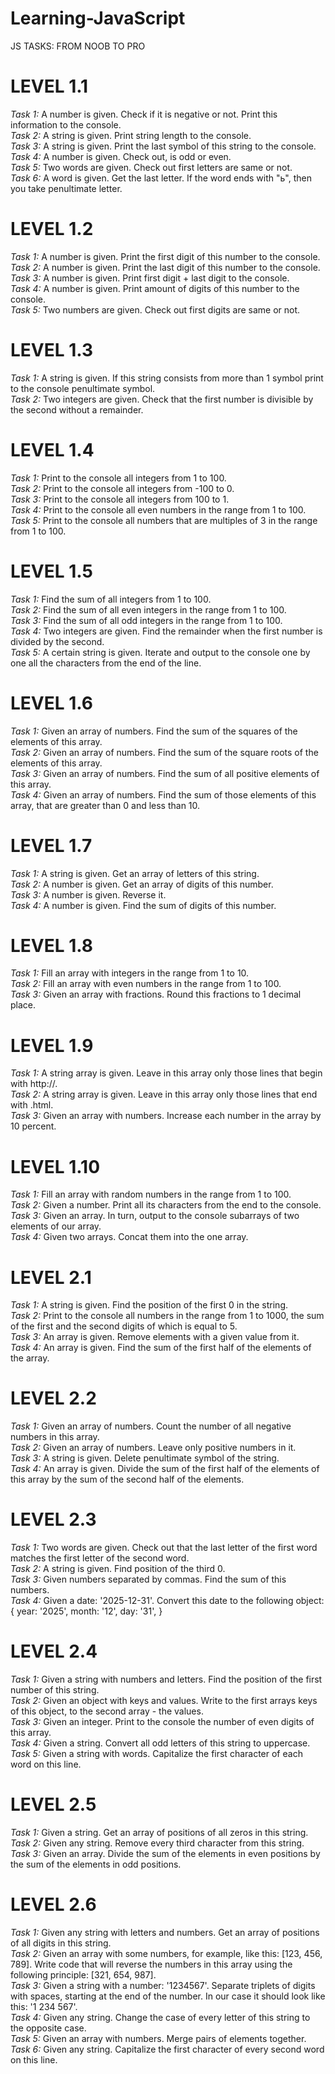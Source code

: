 # Learning-JavaScript

JS TASKS: FROM NOOB TO PRO

# LEVEL 1.1

_Task 1:_ A number is given. Check if it is negative or not. Print this information to the console.  
_Task 2:_ A string is given. Print string length to the console.  
_Task 3:_ A string is given. Print the last symbol of this string to the console.  
_Task 4:_ A number is given. Check out, is odd or even.  
_Task 5:_ Two words are given. Check out first letters are same or not.  
_Task 6:_ A word is given. Get the last letter. If the word ends with "ь", then you take penultimate letter.

# LEVEL 1.2

_Task 1:_ A number is given. Print the first digit of this number to the console.  
_Task 2:_ A number is given. Print the last digit of this number to the console.  
_Task 3:_ A number is given. Print first digit + last digit to the console.  
_Task 4:_ A number is given. Print amount of digits of this number to the console.  
_Task 5:_ Two numbers are given. Check out first digits are same or not.

# LEVEL 1.3

_Task 1:_ A string is given. If this string consists from more than 1 symbol print to the console penultimate symbol.  
_Task 2:_ Two integers are given. Check that the first number is divisible by the second without a remainder.

# LEVEL 1.4

_Task 1:_ Print to the console all integers from 1 to 100.  
_Task 2:_ Print to the console all integers from -100 to 0.  
_Task 3:_ Print to the console all integers from 100 to 1.  
_Task 4:_ Print to the console all even numbers in the range from 1 to 100.  
_Task 5:_ Print to the console all numbers that are multiples of 3 in the range from 1 to 100.

# LEVEL 1.5

_Task 1:_ Find the sum of all integers from 1 to 100.  
_Task 2:_ Find the sum of all even integers in the range from 1 to 100.  
_Task 3:_ Find the sum of all odd integers in the range from 1 to 100.  
_Task 4:_ Two integers are given. Find the remainder when the first number is divided by the second.  
_Task 5:_ A certain string is given. Iterate and output to the console one by one all the characters from the end of the line.

# LEVEL 1.6

_Task 1:_ Given an array of numbers. Find the sum of the squares of the elements of this array.  
_Task 2:_ Given an array of numbers. Find the sum of the square roots of the elements of this array.  
_Task 3:_ Given an array of numbers. Find the sum of all positive elements of this array.  
_Task 4:_ Given an array of numbers. Find the sum of those elements of this array, that are greater than 0 and less than 10.

# LEVEL 1.7

_Task 1:_ A string is given. Get an array of letters of this string.  
_Task 2:_ A number is given. Get an array of digits of this number.  
_Task 3:_ A number is given. Reverse it.  
_Task 4:_ A number is given. Find the sum of digits of this number.

# LEVEL 1.8

_Task 1:_ Fill an array with integers in the range from 1 to 10.  
_Task 2:_ Fill an array with even numbers in the range from 1 to 100.  
_Task 3:_ Given an array with fractions. Round this fractions to 1 decimal place.

# LEVEL 1.9

_Task 1:_ A string array is given. Leave in this array only those lines that begin with http://.  
_Task 2:_ A string array is given. Leave in this array only those lines that end with .html.  
_Task 3:_ Given an array with numbers. Increase each number in the array by 10 percent.

# LEVEL 1.10

_Task 1:_ Fill an array with random numbers in the range from 1 to 100.  
_Task 2:_ Given a number. Print all its characters from the end to the console.  
_Task 3:_ Given an array. In turn, output to the console subarrays of two elements of our array.  
_Task 4:_ Given two arrays. Concat them into the one array.

# LEVEL 2.1

_Task 1:_ A string is given. Find the position of the first 0 in the string.  
_Task 2:_ Print to the console all numbers in the range from 1 to 1000, the sum of the first and the second digits of which is equal to 5.  
_Task 3:_ An array is given. Remove elements with a given value from it.  
_Task 4:_ An array is given. Find the sum of the first half of the elements of the array.

# LEVEL 2.2

_Task 1:_ Given an array of numbers. Count the number of all negative numbers in this array.  
_Task 2:_ Given an array of numbers. Leave only positive numbers in it.  
_Task 3:_ A string is given. Delete penultimate symbol of the string.  
_Task 4:_ An array is given. Divide the sum of the first half of the elements of this array by the sum of the second half of the elements.

# LEVEL 2.3

_Task 1:_ Two words are given. Check out that the last letter of the first word matches the first letter of the second word.  
_Task 2:_ A string is given. Find position of the third 0.  
_Task 3:_ Given numbers separated by commas. Find the sum of this numbers.  
_Task 4:_ Given a date: '2025-12-31'. Convert this date to the following object: {
year: '2025',
month: '12',
day: '31',
}

# LEVEL 2.4

_Task 1:_ Given a string with numbers and letters. Find the position of the first number of this string.  
_Task 2:_ Given an object with keys and values. Write to the first arrays keys of this object, to the second array - the values.  
_Task 3:_ Given an integer. Print to the console the number of even digits of this array.  
_Task 4:_ Given a string. Convert all odd letters of this string to uppercase.  
_Task 5:_ Given a string with words. Capitalize the first character of each word on this line.

# LEVEL 2.5

_Task 1:_ Given a string. Get an array of positions of all zeros in this string.  
_Task 2:_ Given any string. Remove every third character from this string.  
_Task 3:_ Given an array. Divide the sum of the elements in even positions by the sum of the elements in odd positions.

# LEVEL 2.6

_Task 1:_ Given any string with letters and numbers. Get an array of positions of all digits in this string.  
_Task 2:_ Given an array with some numbers, for example, like this: [123, 456, 789]. Write code that will reverse the numbers in this array using the following principle: [321, 654, 987].  
_Task 3:_ Given a string with a number: '1234567'. Separate triplets of digits with spaces, starting at the end of the number. In our case it should look like this: '1 234 567'.  
_Task 4:_ Given any string. Change the case of every letter of this string to the opposite case.  
_Task 5:_ Given an array with numbers. Merge pairs of elements together.  
_Task 6:_ Given any string. Capitalize the first character of every second word on this line.
